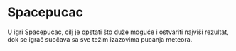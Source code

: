 # Spacepucac
U igri Spacepucac, cilj je opstati što duže moguće i ostvariti najviši rezultat, dok se igrač suočava sa sve težim izazovima pucanja meteora.
